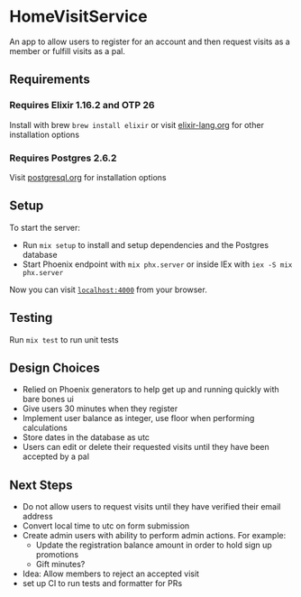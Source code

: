 # HomeVisitService

An app to allow users to register for an account and then request visits as a member or fulfill visits as a pal.

## Requirements
### Requires Elixir 1.16.2 and OTP 26

Install with brew
`brew install elixir`
or visit [elixir-lang.org](https://elixir-lang.org/install.html) for other installation options

### Requires Postgres 2.6.2

Visit [postgresql.org](https://www.postgresql.org/download/) for installation options

## Setup
To start the server:

  * Run `mix setup` to install and setup dependencies and the Postgres database
  * Start Phoenix endpoint with `mix phx.server` or inside IEx with `iex -S mix phx.server`

Now you can visit [`localhost:4000`](http://localhost:4000) from your browser.

## Testing
Run `mix test` to run unit tests

## Design Choices
- Relied on Phoenix generators to help get up and running quickly with bare bones ui
- Give users 30 minutes when they register
- Implement user balance as integer, use floor when performing calculations
- Store dates in the database as utc
- Users can edit or delete their requested visits until they have been accepted by a pal

## Next Steps
- Do not allow users to request visits until they have verified their email address
- Convert local time to utc on form submission
- Create admin users with ability to perform admin actions. For example:
  - Update the registration balance amount in order to hold sign up promotions
  - Gift minutes?
- Idea: Allow members to reject an accepted visit
- set up CI to run tests and formatter for PRs


